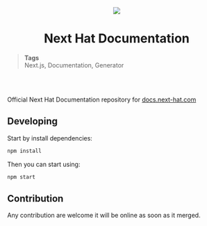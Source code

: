 <div align="center">
  <img src="https://download.next-hat.com/ressources/images/logo.png" >
  <h1>Next Hat Documentation</h1>
</div>

<blockquote class="tags">
 <strong>Tags</strong>
 </br>
 <span id="nxtmdoc-meta-keywords">
  Next.js, Documentation, Generator
 </span>
</blockquote>

</br>
</br>

<p id="nxtmdoc-meta-description">
Official Next Hat Documentation repository for <a href="https://docs.next-hat.com">docs.next-hat.com</a>
<p>

## Developing

Start by install dependencies:

```sh
npm install
```

Then you can start using:

```sh
npm start
```


## Contribution

Any contribution are welcome it will be online as soon as it merged.
